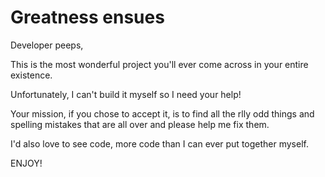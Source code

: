 # Greatness ensues

Developer peeps,

This is the most wonderful project you'll ever come across in your entire existence.

Unfortunately, I can't build it myself so I need your help!

Your mission, if you chose to accept it, is to find all the rlly odd things and spelling mistakes that are all over and please help me fix them.

I'd also love to see code, more code than I can ever put together myself.

ENJOY!
